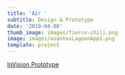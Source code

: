 ```yaml
---
title: 'Air '
subtitle: Design & Prototype
date: '2019-04-08'
thumb_image: images/fierce-chili.png
image: images/asantosLagoonApp1.png
template: project
---
```

[InVision Prototype](https://invis.io/94YFQYOTNKV)